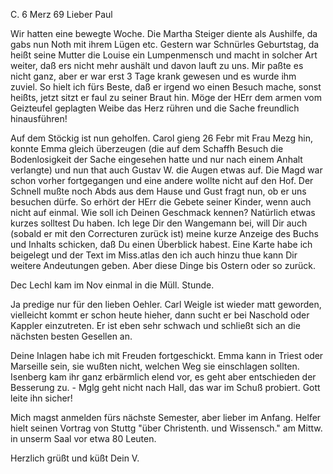  C. 6 Merz 69
Lieber Paul

Wir hatten eine bewegte Woche. Die Martha Steiger diente als Aushilfe, da gabs nun Noth mit ihrem Lügen etc. Gestern war Schnürles Geburtstag, da heißt seine Mutter die Louise ein Lumpenmensch und macht in solcher Art weiter, daß ers nicht mehr aushält und davon lauft zu uns. Mir paßte es nicht ganz, aber er war erst 3 Tage krank gewesen und es wurde ihm zuviel. So hielt ich fürs Beste, daß er irgend wo einen Besuch mache, sonst heißts, jetzt sitzt er faul zu seiner Braut hin. Möge der HErr dem armen vom Geizteufel geplagten Weibe das Herz rühren und die Sache freundlich hinausführen!

Auf dem Stöckig ist nun geholfen. Carol gieng 26 Febr mit Frau Mezg hin, konnte Emma gleich überzeugen (die auf dem Schaffh Besuch die Bodenlosigkeit der Sache eingesehen hatte und nur nach einem Anhalt verlangte) und nun that auch Gustav W. die Augen etwas auf. Die Magd war schon vorher fortgegangen und eine andere wollte nicht auf den Hof. Der Schnell mußte noch Abds aus dem Hause und Gust fragt nun, ob er uns besuchen dürfe. So erhört der HErr die Gebete seiner Kinder, wenn auch nicht auf einmal. 
Wie soll ich Deinen Geschmack kennen? Natürlich etwas kurzes solltest Du haben. Ich lege Dir den Wangemann bei, will Dir auch (sobald er mit den Correcturen zurück ist) meine kurze Anzeige des Buchs und Inhalts schicken, daß Du einen Überblick habest. Eine Karte habe ich beigelegt und der Text im Miss.atlas den ich auch hinzu thue kann Dir weitere Andeutungen geben. Aber diese Dinge bis Ostern oder so zurück.

Dec Lechl kam im Nov einmal in die Müll. Stunde.

Ja predige nur für den lieben Oehler. Carl Weigle ist wieder matt geworden, vielleicht kommt er schon heute hieher, dann sucht er bei Naschold oder Kappler einzutreten. Er ist eben sehr schwach und schließt sich an die nächsten besten Gesellen an.

Deine Inlagen habe ich mit Freuden fortgeschickt. Emma kann in Triest oder Marseille sein, sie wußten nicht, welchen Weg sie einschlagen sollten. Isenberg kam ihr ganz erbärmlich elend vor, es geht aber entschieden der Besserung zu. - Mglg geht nicht nach Hall, das war im Schuß probiert. Gott leite ihn sicher!

Mich magst anmelden fürs nächste Semester, aber lieber im Anfang. Helfer hielt seinen Vortrag von Stuttg "über Christenth. und Wissensch." am Mittw. in unserm Saal vor etwa 80 Leuten.

 Herzlich grüßt und küßt
 Dein V.
